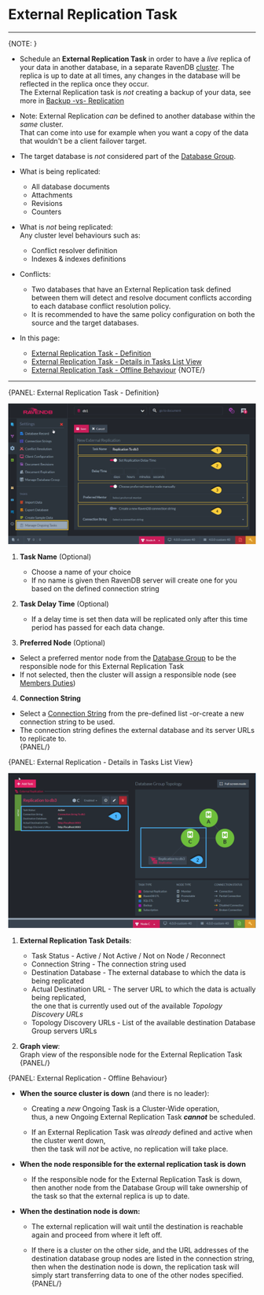 ﻿# External Replication Task
---

{NOTE: }

* Schedule an **External Replication Task** in order to have a _live_ replica of your data in another database, 
  in a separate RavenDB [cluster](../../../../studio/server/cluster/cluster-view). 
  The replica is up to date at all times, any changes in the database will be reflected in the replica once they occur.  
  The External Replication task is _not_ creating a backup of your data, see more in [Backup -vs- Replication](../../../../studio/database/tasks/ongoing-tasks/backup-task#backup-task--vs--replication-task)  

* Note: External Replication _can_ be defined to another database within the _same_ cluster.  
  That can come into use for example when you want a copy of the data that wouldn't be a client failover target.  

* The target database is _not_ considered part of the [Database Group](../../../../studio/database/settings/manage-database-group).  

* What is being replicated:  
  * All database documents  
  * Attachments  
  * Revisions  
  * Counters  

* What is _not_ being replicated:  
  Any cluster level behaviours such as:  
  *  Conflict resolver definition  
  *  Indexes & indexes definitions  

* Conflicts:  
  * Two databases that have an External Replication task defined between them will detect and resolve document conflicts according to each database conflict resolution policy.  
  * It is recommended to have the same policy configuration on both the source and the target databases.  

* In this page:  
  * [External Replication Task - Definition](../../../../studio/database/tasks/ongoing-tasks/external-replication-task#external-replication-task---definition)  
  * [External Replication Task - Details in Tasks List View](../../../../studio/database/tasks/ongoing-tasks/external-replication-task#external-replication---details-in-tasks-list-view)  
  * [External Replication Task - Offline Behaviour](../../../../studio/database/tasks/ongoing-tasks/external-replication-task#external-replication---offline-behaviour)
{NOTE/}

---

{PANEL: External Replication Task - Definition}

![Figure 1. External Replication Task Definition](images/external-replication-1.png "Create New External Replication Task")

1. **Task Name** (Optional)  
   * Choose a name of your choice  
   * If no name is given then RavenDB server will create one for you based on the defined connection string  

2. **Task Delay Time** (Optional)  
   * If a delay time is set then data will be replicated only after this time period has passed for each data change.  

3. **Preferred Node** (Optional)  
  * Select a preferred mentor node from the [Database Group](../../../../studio/database/settings/manage-database-group) to be the responsible node for this External Replication Task  
  * If not selected, then the cluster will assign a responsible node (see [Members Duties](../../../../studio/database/settings/manage-database-group#database-group-topology---members-duties))  

4. **Connection String**  
  * Select a [Connection String](../../../todo-update-me-later) from the pre-defined list -or-create a new connection string to be used.  
  * The connection string defines the external database and its server URLs to replicate to.  
{PANEL/}

{PANEL: External Replication - Details in Tasks List View}

![Figure 2. External Replication Task - Task List View](images/external-replication-2.png "Tasks List View Details")

1. **External Replication Task Details**:
   *  Task Status - Active / Not Active / Not on Node / Reconnect  
   *  Connection String - The connection string used  
   *  Destination Database - The external database to which the data is being replicated  
   *  Actual Destination URL - The server URL to which the data is actually being replicated,  
      the one that is currently used out of the available _Topology Discovery URLs_  
   *  Topology Discovery URLs - List of the available destination Database Group servers URLs  

2. **Graph view**:  
   Graph view of the responsible node for the External Replication Task  
{PANEL/}

{PANEL: External Replication - Offline Behaviour}

* **When the source cluster is down** (and there is no leader):  

  * Creating a _new_ Ongoing Task is a Cluster-Wide operation,  
    thus, a new Ongoing External Replication Task ***cannot*** be scheduled.  

  * If an External Replication Task was _already_ defined and active when the cluster went down,  
    then the task will _not_ be active, no replication will take place.

* **When the node responsible for the external replication task is down**  

  * If the responsible node for the External Replication Task is down,  
    then another node from the Database Group will take ownership of the task so that the external replica is up to date.  

* **When the destination node is down:**  

  * The external replication will wait until the destination is reachable again and proceed from where it left off.  

  * If there is a cluster on the other side, and the URL addresses of the destination database group nodes are listed in the connection string, 
    then when the destination node is down, the replication task will simply start transferring data to one of the other nodes specified.  
{PANEL/}
